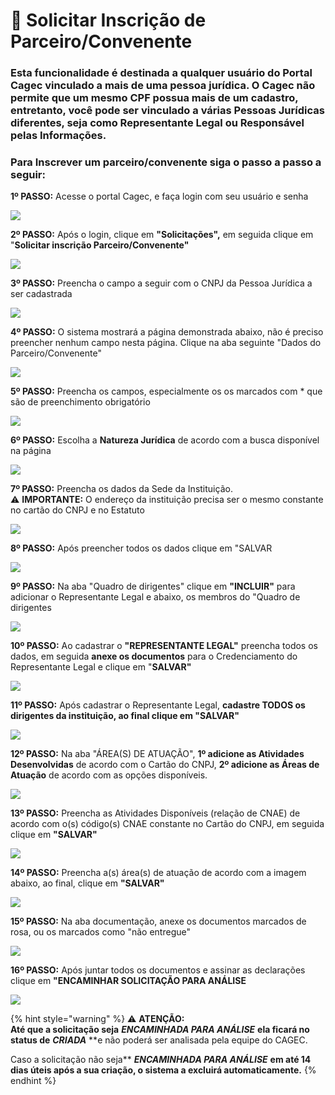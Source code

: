 # 🔄 Solicitar Inscrição de Parceiro/Convenente

### **Esta funcionalidade é destinada a qualquer usuário do Portal Cagec vinculado a mais de uma pessoa jurídica. O Cagec não permite que um mesmo CPF possua mais de um cadastro, entretanto, você pode ser vinculado a várias Pessoas Jurídicas diferentes, seja como Representante Legal ou Responsável pelas Informações.** 

### Para Inscrever um parceiro/convenente siga o passo a passo a seguir:

**1º PASSO:** Acesse o portal Cagec, e faça login com seu usuário e senha 

![](.gitbook/assets/01%20%281%29.png)

**2º PASSO:** Após o login, clique em **"Solicitações",** em seguida clique em "**Solicitar inscrição Parceiro/Convenente"**

![](.gitbook/assets/2%20%281%29.png)

**3º PASSO:** Preencha o campo a seguir com o CNPJ da Pessoa Jurídica a ser cadastrada

![](.gitbook/assets/3%20%281%29.png)

**4º PASSO:** O sistema mostrará a página demonstrada abaixo, não é preciso preencher nenhum campo nesta página. Clique na aba seguinte "Dados do Parceiro/Convenente"

![](.gitbook/assets/4%20%281%29.png)

**5º PASSO:** Preencha os campos, especialmente os os marcados com \* que são de preenchimento obrigatório

![](.gitbook/assets/5%20%281%29.png)

**6º PASSO:** Escolha a **Natureza Jurídica** de acordo com a busca disponível na página

![](.gitbook/assets/7.png)

**7º PASSO:** Preencha os dados da Sede da Instituição.  
⚠️ **IMPORTANTE:** O endereço da instituição precisa ser o mesmo constante no cartão do CNPJ e no Estatuto

![](.gitbook/assets/8.png)

**8º PASSO:** Após preencher todos os dados clique em "SALVAR 

![](.gitbook/assets/9.png)

**9º PASSO:** Na aba "Quadro de dirigentes" clique em **"INCLUIR"** para adicionar o Representante Legal e abaixo, os membros do "Quadro de dirigentes 

![](.gitbook/assets/10.png)

**10º PASSO:** Ao cadastrar o **"REPRESENTANTE LEGAL"** preencha todos os dados, em seguida  **anexe os documentos** para o Credenciamento do Representante Legal e clique em "**SALVAR"**

![](.gitbook/assets/11.png)

**11º PASSO:** Após cadastrar o Representante Legal, **cadastre TODOS os dirigentes da instituição, ao final clique em "SALVAR"**

![](.gitbook/assets/12.png)

**12º PASSO:** Na aba "ÁREA\(S\) DE ATUAÇÃO", **1º adicione as Atividades Desenvolvidas** de acordo com o Cartão do CNPJ, **2º adicione as Áreas de Atuação** de acordo com as opções disponíveis.

![](.gitbook/assets/13.png)

**13º PASSO:** Preencha as Atividades Disponíveis \(relação de CNAE\) de acordo com o\(s\) código\(s\) CNAE constante no Cartão do CNPJ, em seguida clique em **"SALVAR"**

![](.gitbook/assets/14.png)

**14º PASSO:** Preencha a\(s\) área\(s\) de atuação de acordo com a imagem abaixo, ao final, clique em **"SALVAR"**

![](.gitbook/assets/15.png)

**15º PASSO:** Na aba documentação, anexe os documentos marcados de rosa, ou os marcados como "não entregue"

![](.gitbook/assets/16.png)

**16º PASSO:** Após juntar todos os documentos e assinar as declarações clique em **"ENCAMINHAR SOLICITAÇÃO PARA ANÁLISE**

![](.gitbook/assets/17.png)

{% hint style="warning" %}
⚠️ **ATENÇÃO:**   
**Até que a solicitação seja**  _**ENCAMINHADA PARA ANÁLISE**_ **ela ficará no status de** _**CRIADA**_ **e não poderá ser analisada pela equipe do CAGEC.  
  
Caso a solicitação não seja** _**ENCAMINHADA PARA ANÁLISE**_ **em até 14 dias úteis após a sua criação, o sistema a excluirá automaticamente.**
{% endhint %}

